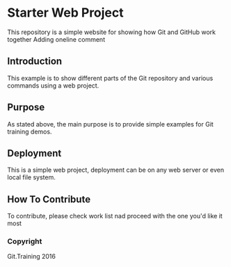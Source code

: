 # Starter Web Project

This repository is a simple website for showing how Git and GitHub work together
Adding oneline comment

## Introduction

This example is to show different parts of the Git repository and various commands using a web project.

## Purpose

As stated above, the main purpose is to provide simple examples for Git training demos.

## Deployment

This is a simple web project, deployment can be on any web server or even local file system.

## How To Contribute

To contribute, please check work list nad proceed with the one you'd like it most

### Copyright

Git.Training 2016